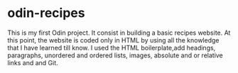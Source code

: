 # odin-recipes

This is my first Odin project. It consist in building a basic recipes website. At this point, the website is coded only in HTML by using all the knowledge that I have learned till know. 
I used the HTML boilerplate,add headings, paragraphs, unordered and ordered lists, images, absolute and or relative links and and Git. 